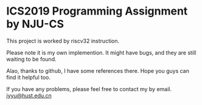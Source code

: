 <!-- # ICS2019 Programming Assignment

This project is the programming assignment of the class ICS(Introduction to Computer System) in Department of Computer Science and Technology, Nanjing University.

For the guide of this programming assignment,
refer to http://nju-ics.gitbooks.io/ics2019-programming-assignment/content/

To initialize, run
```bash
bash init.sh
```

The following subprojects/components are included. Some of them are not fully implemented.
* [NEMU](https://github.com/NJU-ProjectN/nemu)
* [Nexus-am](https://github.com/NJU-ProjectN/nexus-am)
* [Nanos-lite](https://github.com/NJU-ProjectN/nanos-lite)
* [Navy-apps](https://github.com/NJU-ProjectN/navy-apps)
 -->

 # ICS2019 Programming Assignment by NJU-CS

 This project is worked by riscv32 instruction. 

 Please note it is my own implemention. It might have bugs, and they are still waiting to be found.

 Alao, thanks to github, I have some references there. Hope you guys can find it helpful too.

 If you have any problems, please feel free to contact my by email. [jyyu@hust.edu.cn](jyyu@hust.edu.cn)